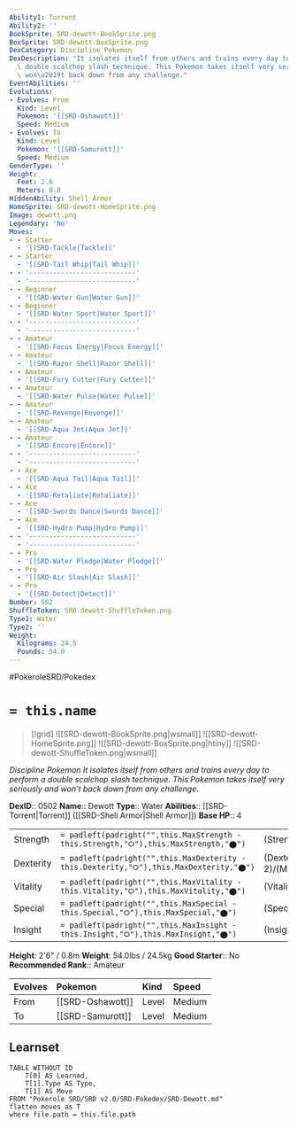 ```yaml
---
Ability1: Torrent
Ability2: ''
BookSprite: SRD-dewott-BookSprite.png
BoxSprite: SRD-dewott-BoxSprite.png
DexCategory: Discipline Pokemon
DexDescription: "It isolates itself from others and trains every day to perform a\
  \ double scalchop slash technique. This Pokemon takes itself very seriously and\
  \ won\u2019t back down from any challenge."
EventAbilities: ''
Evolutions:
- Evolves: From
  Kind: Level
  Pokemon: '[[SRD-Oshawott]]'
  Speed: Medium
- Evolves: To
  Kind: Level
  Pokemon: '[[SRD-Samurott]]'
  Speed: Medium
GenderType: ''
Height:
  Feet: 2.6
  Meters: 0.8
HiddenAbility: Shell Armor
HomeSprite: SRD-dewott-HomeSprite.png
Image: dewott.png
Legendary: 'No'
Moves:
- - Starter
  - '[[SRD-Tackle|Tackle]]'
- - Starter
  - '[[SRD-Tail Whip|Tail Whip]]'
- - '---------------------------'
  - '---------------------------'
- - Beginner
  - '[[SRD-Water Gun|Water Gun]]'
- - Beginner
  - '[[SRD-Water Sport|Water Sport]]'
- - '---------------------------'
  - '---------------------------'
- - Amateur
  - '[[SRD-Focus Energy|Focus Energy]]'
- - Amateur
  - '[[SRD-Razor Shell|Razor Shell]]'
- - Amateur
  - '[[SRD-Fury Cutter|Fury Cutter]]'
- - Amateur
  - '[[SRD-Water Pulse|Water Pulse]]'
- - Amateur
  - '[[SRD-Revenge|Revenge]]'
- - Amateur
  - '[[SRD-Aqua Jet|Aqua Jet]]'
- - Amateur
  - '[[SRD-Encore|Encore]]'
- - '---------------------------'
  - '---------------------------'
- - Ace
  - '[[SRD-Aqua Tail|Aqua Tail]]'
- - Ace
  - '[[SRD-Retaliate|Retaliate]]'
- - Ace
  - '[[SRD-Swords Dance|Swords Dance]]'
- - Ace
  - '[[SRD-Hydro Pump|Hydro Pump]]'
- - '---------------------------'
  - '---------------------------'
- - Pro
  - '[[SRD-Water Pledge|Water Pledge]]'
- - Pro
  - '[[SRD-Air Slash|Air Slash]]'
- - Pro
  - '[[SRD-Detect|Detect]]'
Number: 502
ShuffleToken: SRD-dewott-ShuffleToken.png
Type1: Water
Type2: ''
Weight:
  Kilograms: 24.5
  Pounds: 54.0
---
```


#PokeroleSRD/Pokedex

# `= this.name`

> [!grid]
> ![[SRD-dewott-BookSprite.png|wsmall]]
> ![[SRD-dewott-HomeSprite.png]]
> ![[SRD-dewott-BoxSprite.png|htiny]]
> ![[SRD-dewott-ShuffleToken.png|wsmall]]


*Discipline Pokemon*
*It isolates itself from others and trains every day to perform a double scalchop slash technique. This Pokemon takes itself very seriously and won’t back down from any challenge.*

**DexID**:: 0502
**Name**:: Dewott
**Type**:: Water
**Abilities**:: [[SRD-Torrent|Torrent]] ([[SRD-Shell Armor|Shell Armor]])
**Base HP**:: 4

|           |                                                                                        |                                          |
| --------- | -------------------------------------------------------------------------------------- | ---------------------------------------- |
| Strength  | `= padleft(padright("",this.MaxStrength - this.Strength,"⭘"),this.MaxStrength,"⬤")`    | (Strength::2)/(MaxStrength::5)   |
| Dexterity | `= padleft(padright("",this.MaxDexterity - this.Dexterity,"⭘"),this.MaxDexterity,"⬤")` | (Dexterity:: 2)/(MaxDexterity::4) |
| Vitality  | `= padleft(padright("",this.MaxVitality - this.Vitality,"⭘"),this.MaxVitality,"⬤")`    | (Vitality::2)/(MaxVitality::4)   |
| Special   | `= padleft(padright("",this.MaxSpecial - this.Special,"⭘"),this.MaxSpecial,"⬤")`       | (Special::2)/(MaxSpecial::5)     |
| Insight   | `= padleft(padright("",this.MaxInsight - this.Insight,"⭘"),this.MaxInsight,"⬤")`       | (Insight::2)/(MaxInsight::4)     |

**Height**: 2'6" / 0.8m
**Weight**: 54.0lbs / 24.5kg
**Good Starter**:: No
**Recommended Rank**:: Amateur

| Evolves   | Pokemon          | Kind   | Speed   |
|:----------|:-----------------|:-------|:--------|
| From      | [[SRD-Oshawott]] | Level  | Medium  |
| To        | [[SRD-Samurott]] | Level  | Medium  |

## Learnset

```dataview
TABLE WITHOUT ID
    T[0] AS Learned,
    T[1].Type AS Type,
    T[1] AS Move
FROM "Pokerole SRD/SRD v2.0/SRD-Pokedex/SRD-Dewott.md"
flatten moves as T
where file.path = this.file.path
```
